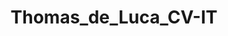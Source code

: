 ---
title: Thomas_de_Luca_CV-IT

tr_position: Posizione
tr_activities: Attività svolte
tr_technologies_used: Tecnologie usate

education:
  label: Formazione & Certificazioni
  entries:
    - time: 2010 - 2014
      field: <b class="kopje">Laurea triennale in Informatica</b>, Hogeschool van Amsterdam
    - time: 2019
      field: <a href="https://orienter.regione.emilia-romagna.it/qualifica/dettaglio/308#collapseuc3" target="_blank">Scheda Capacità e Conoscenze, Tecnico Informatico (UC3)</a>
    - time: 2020
      field: "<a href='https://www.youracclaim.com/badges/ca2ac504-91b9-4976-94cf-d821b87cd9fc' target='_blank'>MS Certified: Azure Fundamentals (AZ-900)</a>"
    - time: 2021
      field: "<a href='https://www.youracclaim.com/badges/bed93a5a-647a-4937-baaa-c78a425dc60f' target='_blank'>Linux Foundation Certified Sysadmin (LFCS)</a>"

languages:
  label: Competenze linguistiche
  entries:
    - label: Inglese
      level: <i class='fa fa-fw fa-star'></i> <i class='fa fa-fw fa-star'></i> <i class='fa fa-fw fa-star'></i> <i class='fa fa-fw fa-star'></i> <i class='fa fa-fw fa-star'></i>
    - label: Olandese
      level: <i class='fa fa-fw fa-star'></i> <i class='fa fa-fw fa-star'></i> <i class='fa fa-fw fa-star'></i> <i class='fa fa-fw fa-star'></i> <i class='fa fa-fw fa-star'></i>
    - label: Italiano
      level: <i class='fa fa-fw fa-star'></i> <i class='fa fa-fw fa-star'></i> <i class='fa fa-fw fa-star'></i> <i class='fa fa-fw fa-star'></i> <i class='fa fa-fw fa-star'></i>
    - label: Portoghese
      level: <i class='fa fa-fw fa-star'></i> <i class='fa fa-fw fa-star'></i> <i class='fa fa-fw fa-star-o'></i> <i class='fa fa-fw fa-star-o'></i> <i class='fa fa-fw fa-star-o'></i>

tech:
  label: Competenze tecniche
  entries:
    Linguaggi: HTML, CSS, JavaScript, PHP, SQL
    Librerie & Framework: Bootstrap, jQuery, Vue, NodeJS, Laravel
    CMS & Site Generators: WordPress, GravCMS, Jekyll, Hugo
    Project management: Git, Redmine, YouTrack, Kaseya BMS
    Software di server: Windows Server, Linux servers (CentOS, Ubuntu), Virtualbox, Docker, Apache
    Hardware: Raspberry Pi, Cambium Networks, stampanti Lexmark

work:
  label: Esperienza lavorativa
  sublabel: Riferimenti disponibili su richiesta. Visita <a href="https://thomasdeluca.nl/portfolio" target="_blank">thomasdeluca.nl/portfolio</a> per vedere vari progetti fatti da me.
  entries:
    - time: Ott. 2018 - Presente
      place: "<b><a href='https://www.insupport.it/' target='_blank'>InSupport</a> / <a href='https://www.centrocomputer.it/' target='_blank'>Centro Computer</a></b> Forlì, Italia"
      position: Tecnico Informatico presso l'Amministrazione Provinciale di Forlì-Cesena
      activities: Configurazione server, risoluzione di problemi in remoto e sul posto, controllo di qualità di hardware, reinstallazione di sistemi operativi, scrivere documentazione tecnica e manuali per utenti
      technologies: Windows AD, Linux, ticketing system, Zabbix, Iride, Libra
    - time: Gen. 2019 - Mag. 2019
      place: <b><a href='https://www.t-consulting.it/' target='_blank'>T-Consulting</a></b> (Apprendistato), Forlì, Italia
      position: Network Operations Center (NOC) Specialist
      activities: "Gestione e risoluzione di chiamate su computer e macchine virtuali, <b>sviluppato una dashboard</b> che consente all'azienda di monitorare i propri clienti in modo più preciso ed efficiente."
      technologies: Windows AD, Kaseya Suite, Office365, Auvik, VMWare, SGBox, Laravel
    - time: Gen. 2018 - Lug. 2018
      place: <b><a href='https://www.sitel.com/' target='_blank'>Sitel</a></b> / <b><a href='https://www.lexmark.com/' target='_blank'>Lexmark</a></b>, Lisbona, Portogallo
      position: Agente di assistenza tecnica clienti
      activities: Risoluzione di problemi di stampanti per clienti, <b><a href="https://thomasdeluca.nl/portfolio/lexmark-webtool" target="_blank">sviluppato applicazione interna</a></b> per cercare le informazioni più velocemente riducendo così il tempo necessario per aiutare i clienti.
      technologies: "Siebel, Boldchat, LogMeIn, applicazione interna: Hugo e Python."
    - time: Mar. 2017 - Set. 2017<br />Lug. 2018 - Ago. 2018
      place: <b><a href='http://www.movementontheground.com/' target='_blank'>Movement on the Ground</a></b>, Campo di rifugiati a Lesbos, Grecia
      position: Volontario, Tecnico informatico
      activities: Dare lezioni d'Inglese e di Informatica, cucinare, aiutare con pannelli solari e elettricità, gestione del sito web, riparazione computer, migliorare la connettività del WiFi
      technologies: Cambium, Ubiquity, RouterOS, Linux, WordPress, Grav CMS
    - time: Nov. 2014 - Lug. 2015<br />Feb. 2016 - Ago. 2016
      place: <b><a href='http://www.virtuagym.com/' target='_blank'>Virtuagym</a></b>, Amsterdam, Paesi Bassi
      position: Sviluppatore software
      activities: Sviluppare nuove funzionalità, risolvere bug, sviluppare l'API
      technologies: PHP, MySQL, JS/jQuery, HTML, CSS/Bootstrap, Laravel

internships:
  label: Tirocini curriculari
  entries:
    - time: Feb. 2014 - Giu. 2014
      place: <b><a href='http://www.knowhowww.nl/' target='_blank'>KnowHowww</a></b>, Amsterdam, Paesi Bassi
      position: Sviluppatore WordPress, Designer di User Experience
      activities: Gestione e sviluppo di siti di clienti
      technologies: WordPress, JS, HTML, CSS
    - time: Nov. 2013 - Gen. 2014
      place: <b><a href='http://www.ictindewolken.nl/' target='_blank'>ICT in de wolken</a></b>, Amsterdam, Paesi Bassi
      position: Assisente del docente
      activities: Insegnare alunni come sviluppare software
      technologies: Scratch, Java
    - time: Set. 2012 - Feb. 2013
      place: <b><a href='http://gen25.com/' target='_blank'>Gen25</a></b>, Amsterdam, Paesi Bassi
      position: Sviluppatore software
      activities: Gestione dei siti dei clienti, sviluppo di plugin per il CMS, evaluare il CMS per usabilità.
      technologies: Gen25 CMS, PHP, JS, HTML, CSS

workaways:
  label: Work and Travel
  sublabel: Lavori a breve termine che ho avuto durante i miei viaggi in cambio di vitto e alloggio.
  entries:
    - time: Giu. 2019 - Set. 2019
      place: <b><a href='https://www.sattrestaurant.com/en' target='_blank'>Satt Restaurant (Icelandair Natura Hotel)</a></b>, Reykjavik, Islanda
      position: Cameriere
      activities: Servire i tavoli, preparare stanze per eventi
    - time: Nov. 2016 - Dic. 2016
      place: <b><a href='http://www.laterrerahostel.com/en/' target='_blank'>La Terrera Hostel</a></b>, Tenerife, Spagna
      position: Receptionista, Assistenza tecnica
      activities: Fare il check-in e checkout degli ospiti, pulire l'ostello, assistenza con Attività svolte informatiche
    - time: Nov. 2015 - Gen. 2016
      place: <b><a href='http://sevillabackpackers.es/' target='_blank'>Sevilla Backpackers Inn</a></b>, Sevilla, Spagna
      position: Addetto alle pulizie, cuoco
      activities: Pulire l'ostello, cucinare per ospiti e staff
    - time: Sep. 2015 - Oct. 2015
      place: <b><a href='http://www.lightsouthostel.com/' target='_blank'>Lights Out Hostel</a></b>, Malaga, Spagna
      position: Receptionista, addetto alle pulizie, barista
      activities: Fare il check-in e checkout degli ospiti, turni di notte, vendita bevande

gdpr: Autorizzo il trattamento dei dati personali contenuti nel mio curriculum vitae in base all’art. 13 del D. Lgs. 196/2003 e all’art. 13 GDPR 679/16.

extends: _layouts.cv
---
